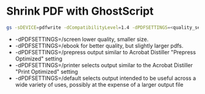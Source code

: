 # Shrink PDF with GhostScript

```bash
gs -sDEVICE=pdfwrite -dCompatibilityLevel=1.4 -dPDFSETTINGS=<quality_setting> -dNOPAUSE -dQUIET -dBATCH -sOutputFile=<output_file>.pdf <input_file>.pdf
```

* -dPDFSETTINGS=/screen lower quality, smaller size.
* -dPDFSETTINGS=/ebook for better quality, but slightly larger pdfs.
* -dPDFSETTINGS=/prepress output similar to Acrobat Distiller "Prepress Optimized" setting
* -dPDFSETTINGS=/printer selects output similar to the Acrobat Distiller "Print Optimized" setting
* -dPDFSETTINGS=/default selects output intended to be useful across a wide variety of uses, possibly at the expense of a larger output file
